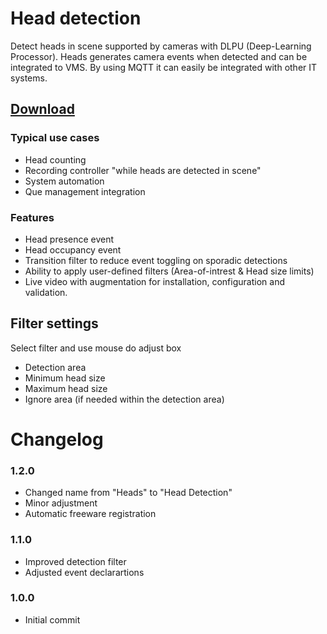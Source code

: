 # Head detection
Detect heads in scene supported by cameras with DLPU (Deep-Learning Processor).  Heads generates camera events when detected and can be integrated to VMS.  By using MQTT it can easily be integrated with other IT systems.

## [Download](https://files.juhlin.me/acap/heads)

### Typical use cases
- Head counting
- Recording controller "while heads are detected in scene"
- System automation
- Que management integration

### Features
- Head presence event
- Head occupancy event
- Transition filter to reduce event toggling on sporadic detections
- Ability to apply user-defined filters (Area-of-intrest & Head size limits)
- Live video with augmentation for installation, configuration and validation.

## Filter settings
Select filter and use mouse do adjust box
- Detection area
- Minimum head size
- Maximum head size
- Ignore area (if needed within the detection area)

# Changelog

### 1.2.0
- Changed name from "Heads" to "Head Detection"
- Minor adjustment
- Automatic freeware registration

### 1.1.0
- Improved detection filter
- Adjusted event declarartions
 
### 1.0.0
- Initial commit

